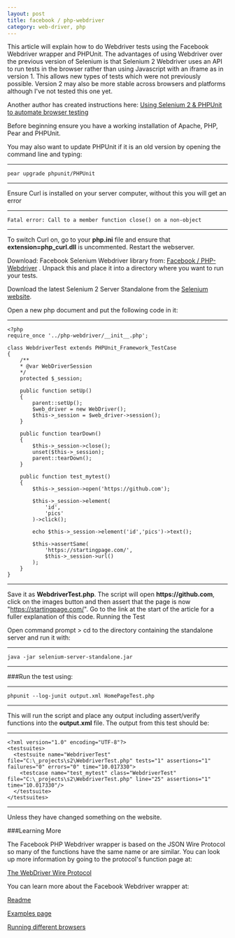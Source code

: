 ```yaml
---
layout: post
title: facebook / php-webdriver
category: web-driver, php
---
```


This article will explain how to do Webdriver tests using the Facebook Webdriver wrapper and PHPUnit. The advantages of using Webdriver over the previous version of Selenium is that Selenium 2 Webdriver uses an API to run tests in the browser rather than using Javascript with an iframe as in version 1. This allows new types of tests which were not previously possible. Version 2 may also be more stable across browsers and platforms although I've not tested this one yet.

Another author has created instructions here:
[Using Selenium 2 & PHPUnit to automate browser testing](http://edvanbeinum.com/using-selenium-2-phpunit-to-automate-browser-testing)

Before beginning ensure you have a working installation of Apache, PHP, Pear and PHPUnit.

You may also want to update PHPUnit if it is an old version by opening the command line and typing:

-----------------------------------
    pear upgrade phpunit/PHPUnit

-----------------------------------

Ensure Curl is installed on your server computer, without this you will get an error

-----------------------------------
    Fatal error: Call to a member function close() on a non-object
  
-----------------------------------

To switch Curl on, go to your __php.ini__ file and ensure that __extension=php_curl.dll__ is uncommented. Restart the webserver.

Download: Facebook Selenium Webdriver library from: [Facebook / PHP-Webdriver](https://github.com/facebook/php-webdriver) . Unpack this and place it into a directory where you want to run your tests.

Download the latest Selenium 2 Server Standalone from the [Selenium website](http://seleniumhq.org/download/).


Open a new php document and put the following code in it: 

------------------------------------
    <?php
    require_once '../php-webdriver/__init__.php';
    
    class WebdriverTest extends PHPUnit_Framework_TestCase
    {
        /** 
        * @var WebDriverSession
        */
        protected $_session;
    
        public function setUp()
        {
            parent::setUp();
            $web_driver = new WebDriver();
            $this->_session = $web_driver->session();
        }
    
        public function tearDown()
        {
            $this->_session->close();
            unset($this->_session);
            parent::tearDown();
        }
    
        public function test_mytest()
        {
            $this->_session->open('https://github.com');
    
            $this->_session->element(
                'id',
                'pics'
            )->click();
            
            echo $this->_session->element('id','pics')->text();
    
            $this->assertSame(
                'https://startingpage.com/', 
                $this->_session->url()
            );
        }
    }
      
-------------------------------------------------

Save it as __WebdriverTest.php__. The script will open __https://github.com__, click on the images button and then assert that the page is now "https://startingpage.com/". Go to the link at the start of the article for a fuller explanation of this code. 
Running the Test

Open command prompt > cd to the directory containing the standalone server and run it with:

-------------------------------------------
    java -jar selenium-server-standalone.jar
  
-------------------------------------------

###Run the test using:

--------------------------------------------

    phpunit --log-junit output.xml HomePageTest.php
  
------------------------------------------

This will run the script and place any output including assert/verify functions into the __output.xml__ file. The output from this test should be:

--------------------------------------------
    <?xml version="1.0" encoding="UTF-8"?>
    <testsuites>
      <testsuite name="WebdriverTest" file="C:\_projects\s2\WebdriverTest.php" tests="1" assertions="1" failures="0" errors="0" time="10.017330">
        <testcase name="test_mytest" class="WebdriverTest" file="C:\_projects\s2\WebdriverTest.php" line="25" assertions="1" time="10.017330"/>
      </testsuite>
    </testsuites>
  
-------------------------------------------

Unless they have changed something on the website. 

###Learning More

The Facebook PHP Webdriver wrapper is based on the JSON Wire Protocol so many of the functions have the same name or are similar. You can look up more information by going to the protocol's function page at:

[The WebDriver Wire Protocol](http://code.google.com/p/selenium/wiki/JsonWireProtocol)


You can learn more about the Facebook Webdriver wrapper at: 

[Readme](https://github.com/facebook/php-webdriver#readme)

[Examples page](https://github.com/facebook/php-webdriver/wiki/Example-command-reference)

[Running different browsers](https://github.com/facebook/php-webdriver/wiki/Launching-Browsers)
